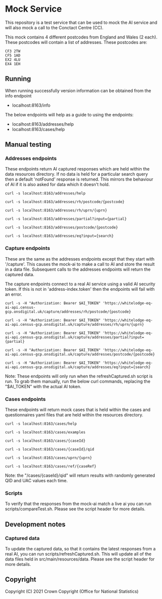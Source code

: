
# Mock Service
This repository is a test service that can be used to mock the AI service and will also mock a call to the
Conctact Centre (CC).

This mock contains 4 different postcodes from England and Wales (2 each). These postcodes will contain a list of addresses.
These postcodes are:

    CF3 2TW
    CF5 1AD
    EX2 4LU
    EX4 1EH

## Running

When running successfully version information can be obtained from the info endpoint

* localhost:8163/info

The below endpoints will help as a guide to using the endpoints:

* localhost:8163/addresses/help
* localhost:8163/cases/help

## Manual testing

### Addresses endpoints

These endpoints return AI captured responses which are held within the data resources directory.
If no data is held for a particular search query then a default 'notFound' response is returned. This mirrors the
behaviour of AI if it is also asked for data which it doesn't hold.

    curl -s localhost:8163/addresses/help

    curl -s localhost:8163/addresses/rh/postcode/{postcode}

    curl -s localhost:8163/addresses/rh/uprn/{uprn}

    curl -s localhost:8163/addresses/partial?input={partial}

    curl -s localhost:8163/addresses/postcode/{postcode}

    curl -s localhost:8163/addresses/eq?input={search}

### Capture endpoints

These are the same as the addresses endpoints except that they start with '/capture'. This causes the mock-ai
to make a call to AI and store the result in a data file. Subsequent calls to the addresses endpoints will
return the captured data.

The capture endpoints connect to a real AI service using a valid AI security token. If this is not
in 'address-index.token' then the endpoints will fail with an error.

    curl -s -H "Authorization: Bearer $AI_TOKEN" 'https://whitelodge-eq-ai-api.census-gcp.onsdigital.uk/capture/addresses/rh/postcode/{postcode}

    curl -s -H "Authorization: Bearer $AI_TOKEN" 'https://whitelodge-eq-ai-api.census-gcp.onsdigital.uk/capture/addresses/rh/uprn/{uprn}

    curl -s -H "Authorization: Bearer $AI_TOKEN" 'https://whitelodge-eq-ai-api.census-gcp.onsdigital.uk/capture/addresses/partial?input={partial}

    curl -s -H "Authorization: Bearer $AI_TOKEN" 'https://whitelodge-eq-ai-api.census-gcp.onsdigital.uk/capture/addresses/postcode/{postcode}

    curl -s -H "Authorization: Bearer $AI_TOKEN" 'https://whitelodge-eq-ai-api.census-gcp.onsdigital.uk/capture/addresses/eq?input={search}

Note: These endpoints will only run when the refreshCaptured.sh script is run. To grab them manually, run the
below curl commands, replacing the "$AI_TOKEN" with the actual AI token.

### Cases endpoints

These endpoints will return mock cases that is held within the cases and questionnaires yaml files that are held within
the resources directory.

    curl -s localhost:8163/cases/help

    curl -s localhost:8163/cases/examples

    curl -s localhost:8163/cases/{caseId}

    curl -s localhost:8163/cases/{caseId}/qid

    curl -s localhost:8163/cases/uprn/{uprn}

    curl -s localhost:8163/cases/ref/{caseRef}

Note: the "/cases/{caseId}/qid" will return results with randomly generated QID and UAC values each time.

### Scripts

To verify that the responses from the mock-ai match a live ai you can run scripts/compareTest.sh. Please see the
script header for more details.

## Development notes

### Captured data

To update the captured data, so that it contains the latest responses from a real AI, you can run scripts/refreshCaptured.sh.
This will update all of the data files held in src/main/resources/data.
Please see the script header for more details.

## Copyright
Copyright (C) 2021 Crown Copyright (Office for National Statistics)
